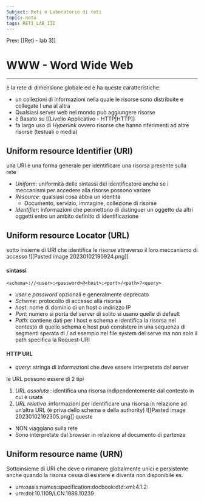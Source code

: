 ```yaml
---
Subject: Reti e Laboratorio di reti
topic: nota
tags: RETI_LAB_III
---
```


Prev: [[Reti - lab 3]]

# WWW - Word Wide Web
---

è la rete di dimensione globale ed è ha queste caratteristiche: 
- un collezioni di informazioni nella quale le risorse sono distribuite e collegate l una al altra
- Qualsiasi server web nel mondo può aggiungere risorse
- è Basato su [[Livello Applicativo - HTTP|HTTP]]
- fa largo uso di _Hyperlink_  ovvero risorse che hanno riferimenti ad altre risorse (testuali o media)


## Uniform resource Identifier (URI)
una URI è una forma generale per identificare una risorsa presente sulla rete
- _Uniform_: uniformità delle sintassi del identificatore anche se i meccanismi per accedere alla risorse possono variare
- _Resource_: qualsiasi cosa abbia un identità 
	- Documento, servizio, immagine, collezione di risorse
- _Identifier_: informazioni che permettono di distinguer un oggetto da altri oggetti entro un ambito definito di identificazione

## Uniform resource Locator (URL)
sotto insieme di URI che identifica le risorse attraverso il loro meccanismo di accesso
![[Pasted image 20230102190924.png]]
#### sintassi 
	<schema>://<user>:<password>@<host>:<port>/<path>?<query>
- _user_ e _password_ opzionali e generalmente deprecato
- _Scheme_: protocollo di accesso alla risorsa
- _host_: nome di dominio di un host o indirizzo IP
- _Port_: numero si porta del server di solito si usano quelle di default
- _Path_: contiene dati per l host e schema e identifica la risorsa nel contesto di quello schema e host può consistere in una sequenza di segmenti sperata di / ad esempio nel file system del serve ma non solo il path specifica la Request-URI
#### HTTP URL
- _query_: stringa di informazioni che deve essere interpretata dal server

le URL possono essere di 2 tipi
1. _URL assoluta_ : identifica una risorsa indipendentemente dal contesto in cui è usata
2. _URL relativa_ :informazioni per identificare una risorsa in relazione ad un’altra URL (è priva dello schema e della authority)
	![[Pasted image 20230102192305.png]]
queste
- NON viaggiano sulla rete 
- Sono interpretate dal browser in relazione al documento di partenza

## Uniform resource name (URN)
Sottoinsieme di URI che deve o rimanere globalmente unici e persistente anche quando la risorsa cessa di esistere e diventa non disponibile es. 
- urn:oasis:names:specification:docbook:dtd:xml:4.1.2: 
- urn:doi:10.1109/LCN.1988.10239
